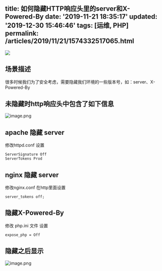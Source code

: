 title: 如何隐藏HTTP响应头里的server和X-Powered-By
date: '2019-11-21 18:35:17'
updated: '2019-12-30 15:46:46'
tags: [运维, PHP]
permalink: /articles/2019/11/21/1574332517065.html
---
![](https://img.hacpai.com/bing/20180107.jpg?imageView2/1/w/960/h/540/interlace/1/q/100)

## 场景描述

很多时候我们为了安全考虑，需要隐藏我们环境的一些版本号，如：server、X-Powered-By

## 未隐藏时http响应头中包含了如下信息

![image.png](https://img.hacpai.com/file/2019/11/image-0226a7ee.png)

## apache 隐藏 server

修改httpd.conf 设置 

	ServerSignature Off
	ServerTokens Prod

## nginx 隐藏 server

修改nginx.conf  在http里面设置 
	
	server_tokens off;

## 隐藏X-Powered-By  
  
修改 php.ini 文件 设置 
	
	expose_php = Off

## 隐藏之后显示

![image.png](https://img.hacpai.com/file/2019/11/image-04c2fd90.png)



